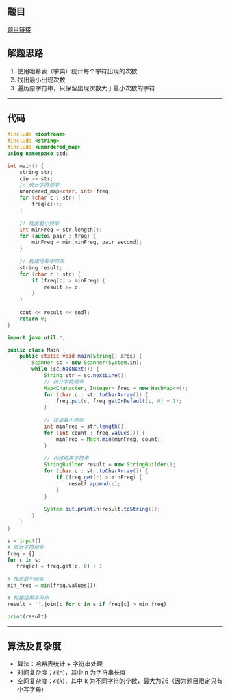 ## 题目
[题目链接](https://www.nowcoder.com/practice/05182d328eb848dda7fdd5e029a56da9?tpId=37&tqId=36847&sourceUrl=/exam/oj&channenl=wgithub&fromPut=wgithub)

## 解题思路
1. 使用哈希表（字典）统计每个字符出现的次数
2. 找出最小出现次数
3. 遍历原字符串，只保留出现次数大于最小次数的字符

---

## 代码

```cpp []
#include <iostream>
#include <string>
#include <unordered_map>
using namespace std;

int main() {
    string str;
    cin >> str;
    // 统计字符频率
    unordered_map<char, int> freq;
    for (char c : str) {
        freq[c]++;
    }
     
    // 找出最小频率
    int minFreq = str.length();
    for (auto& pair : freq) {
        minFreq = min(minFreq, pair.second);
    }
    
    // 构建结果字符串
    string result;
    for (char c : str) {
        if (freq[c] > minFreq) {
            result += c;
        }
    }
     
    cout << result << endl;
    return 0;
}
```

```java []
import java.util.*;

public class Main {
    public static void main(String[] args) {
        Scanner sc = new Scanner(System.in);
        while (sc.hasNext()) {
            String str = sc.nextLine();
            // 统计字符频率
            Map<Character, Integer> freq = new HashMap<>();
            for (char c : str.toCharArray()) {
                freq.put(c, freq.getOrDefault(c, 0) + 1);
            }
            
            // 找出最小频率
            int minFreq = str.length();
            for (int count : freq.values()) {
                minFreq = Math.min(minFreq, count);
            }
            
            // 构建结果字符串
            StringBuilder result = new StringBuilder();
            for (char c : str.toCharArray()) {
                if (freq.get(c) > minFreq) {
                    result.append(c);
                }
            }
            
            System.out.println(result.toString());
        }
    }
}
```

```python []
s = input()
# 统计字符频率
freq = {}
for c in s:
   freq[c] = freq.get(c, 0) + 1
   
# 找出最小频率
min_freq = min(freq.values())

# 构建结果字符串
result = ''.join(c for c in s if freq[c] > min_freq)

print(result)
```

---

## 算法及复杂度
- 算法：哈希表统计 + 字符串处理
- 时间复杂度：$\mathcal{O}(n)$，其中 n 为字符串长度
- 空间复杂度：$\mathcal{O}(k)$，其中 k 为不同字符的个数，最大为26（因为题目限定只有小写字母）

